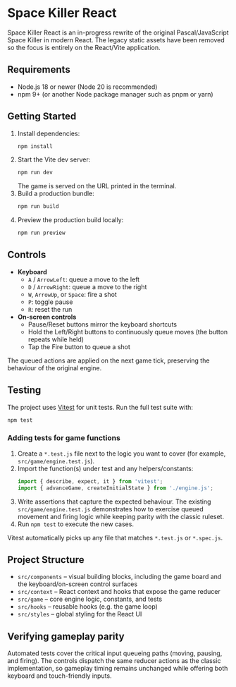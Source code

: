 ﻿# Space Killer React

Space Killer React is an in-progress rewrite of the original Pascal/JavaScript Space Killer in modern React. The legacy static assets have been removed so the focus is entirely on the React/Vite application.

## Requirements

- Node.js 18 or newer (Node 20 is recommended)
- npm 9+ (or another Node package manager such as pnpm or yarn)

## Getting Started

1. Install dependencies:
   ```bash
   npm install
   ```
2. Start the Vite dev server:
   ```bash
   npm run dev
   ```
   The game is served on the URL printed in the terminal.
3. Build a production bundle:
   ```bash
   npm run build
   ```
4. Preview the production build locally:
   ```bash
   npm run preview
   ```

## Controls

- **Keyboard**
  - `A` / `ArrowLeft`: queue a move to the left
  - `D` / `ArrowRight`: queue a move to the right
  - `W`, `ArrowUp`, or `Space`: fire a shot
  - `P`: toggle pause
  - `R`: reset the run
- **On-screen controls**
  - Pause/Reset buttons mirror the keyboard shortcuts
  - Hold the Left/Right buttons to continuously queue moves (the button repeats while held)
  - Tap the Fire button to queue a shot

The queued actions are applied on the next game tick, preserving the behaviour of the original engine.

## Testing

The project uses [Vitest](https://vitest.dev/) for unit tests. Run the full test suite with:

```bash
npm test
```

### Adding tests for game functions

1. Create a `*.test.js` file next to the logic you want to cover (for example, `src/game/engine.test.js`).
2. Import the function(s) under test and any helpers/constants:
   ```javascript
   import { describe, expect, it } from 'vitest';
   import { advanceGame, createInitialState } from './engine.js';
   ```
3. Write assertions that capture the expected behaviour. The existing `src/game/engine.test.js` demonstrates how to exercise queued movement and firing logic while keeping parity with the classic ruleset.
4. Run `npm test` to execute the new cases.

Vitest automatically picks up any file that matches `*.test.js` or `*.spec.js`.

## Project Structure

- `src/components` – visual building blocks, including the game board and the keyboard/on-screen control surfaces
- `src/context` – React context and hooks that expose the game reducer
- `src/game` – core engine logic, constants, and tests
- `src/hooks` – reusable hooks (e.g. the game loop)
- `src/styles` – global styling for the React UI

## Verifying gameplay parity

Automated tests cover the critical input queueing paths (moving, pausing, and firing). The controls dispatch the same reducer actions as the classic implementation, so gameplay timing remains unchanged while offering both keyboard and touch-friendly inputs.
